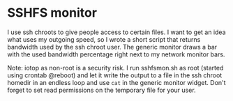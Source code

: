 SSHFS monitor
=============

I use ssh chroots to give people access to certain files. I want to get an idea what uses my outgoing speed, so I wrote a short script that returns bandwidth used by the ssh chroot user. The generic monitor draws a bar with the used bandwidth percentage right next to my network monitor bars.

Note: iotop as non-root is a security risk. I run sshfsmon.sh as root (started using crontab @reboot) and let it write the output to a file in the ssh chroot homedir in an endless loop and use `cat` in the generic monitor widget. Don't forget to set read permissions on the temporary file for your user.

